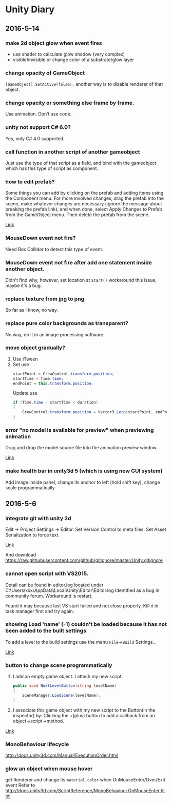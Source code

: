 # Unity Diary

## 2016-5-14

### make 2d object glow when event fires

* use shader to calculate glow shadow (very complex)
* visible/invisible or change color of a substrate/glow layer

### change opacity of GameObject

`[GameObject].SetActive(false);` another way is to disable renderer of that object.

### change opacity or something else frame by frame.

Use animation. Don’t use code.

### unity  not support C# 6.0?

Yes, only C# 4.0 supported.

### call function in another script of another gameobject

Just use the type of that script as a field, and bind with the gameobject which has this type of script as component.

### how to edit prefab?

Some things you can add by clicking on the prefab and adding items using the Component menu. For
more involved changes, drag the prefab into the scene, make whatever changes are necessary (ignore
the message about breaking the prefab link), and when done, select Apply Changes to Prefab from the
GameObject menu. Then delete the prefab from the scene.

[Link](http://answers.unity3d.com/questions/17976/edit-source-prefab-change-position-or-add-new-game.html) 

### MouseDown event not fire?

Need Box Collider to detect this type of event.

### MouseDown event not fire after add one statement inside another object.

Didn't find why, however, set location at `Start()` workaround this issue, maybe it's a bug.

### replace texture from jpg to png

So far as I know, no way.

### replace pure color backgrounds as transparent?

No way, do it in an image processing software.

### move object gradually?

1. Use iTween
2. Set use
   ```cs
   startPoint = CrewControl.transform.position;
   startTime = Time.time;
   endPoint = this.transform.position;
   ```
   Update use 
   ```cs
   if (Time.time - startTime < duration)
   {
       CrewControl.transform.position = Vector3.Lerp(startPoint, endPoint, (Time.time - startTime) / duration);
   }
   ```
	
### error "no model is available for preview" when previewing animation

Drag and drop the model source file into the animation preview window. 

[Link](http://answers.unity3d.com/questions/374149/how-do-i-set-or-change-the-default-preview-model-f.html) 

### make health bar in unity3d 5 (which is using new GUI system)

Add image inside panel, change its anchor to left (hold shift key), change scale programmatically

## 2016-5-6

### integrate git with unity 3d

Edit -> Project Settings -> Editor.
Set Version Control to meta files. Set Asset Serialization to force text.

[Link](http://stackoverflow.com/questions/18225126/how-to-use-git-for-unity-source-control)

And download <https://raw.githubusercontent.com/github/gitignore/master/Unity.gitignore>

### cannot open script with VS2015.

Detail can be found in editor.log located under C:\Users\xxx\AppData\Local\Unity\Editor\Editor.log
Identified as a bug in community forum. Workaround is restart.

Found it may because last VS start failed and not close properly. Kill it in task manager first and try again.

### showing Load 'name' (-1) couldn't be loaded because it has not been added to the built settings

To add a level to the build settings use the menu `File`->`Build` Settings...

[Link](http://answers.unity3d.com/questions/1011691/showing-load-name-1-couldnt-be-loaded-because-it-h.html)

### button to change scene programmatically


1. I add an empty game object. I attach my new script.
   ```cs
   public void NextLevelButton(string levelName)
   {
       SceneManager.LoadScene(levelName);
   }
   ```
2. I associate this game object with my new script to the Button(in the inspector) by: Clicking the
   +(plus) button to add a callback from an object->script->method.

[Link](http://answers.unity3d.com/questions/836635/can-ui-buttons-load-scenes.html)

### MonoBehaviour lifecycle

<http://docs.unity3d.com/Manual/ExecutionOrder.html>


### glow an object when mouse hover

get Renderer and change its `material.color` when OnMouseEnter/Over/Exit event
Refer to <http://docs.unity3d.com/ScriptReference/MonoBehaviour.OnMouseEnter.html>
